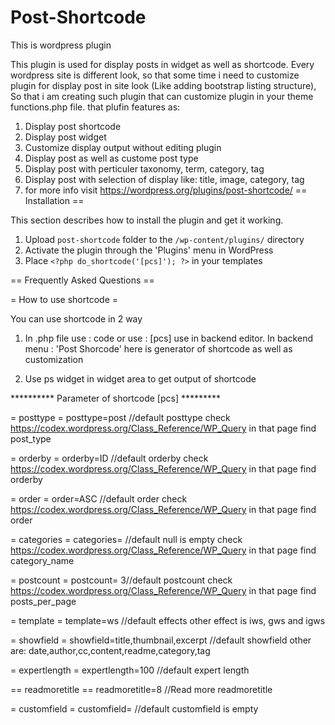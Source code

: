 # Post-Shortcode
This is wordpress plugin 

This plugin is used for display posts in widget as well as shortcode.
Every wordpress site is different look, so that some time i need to customize plugin for display post in site look (Like adding bootstrap listing structure),
So that i am creating such plugin that can customize plugin in your theme functions.php file.
that plufin features as:

1. Display post shortcode
2. Display post widget
3. Customize display output without editing plugin
4. Display post as well as custome post type
5. Display post with perticuler taxonomy, term, category, tag
6. Display post with selection of display like: title, image, category, tag 
7. for more info visit https://wordpress.org/plugins/post-shortcode/
== Installation ==

This section describes how to install the plugin and get it working.


1. Upload `post-shortcode` folder to the `/wp-content/plugins/` directory
2. Activate the plugin through the 'Plugins' menu in WordPress
3. Place `<?php do_shortcode('[pcs]'); ?>` in your templates

== Frequently Asked Questions ==

= How to use shortcode =

You can use shortcode in 2 way 

1. In .php file use : <?php do_shortcode('[pcs]'); ?> code or use : [pcs] use in backend editor. 
   In backend menu : 'Post Shorcode' here is generator of shortcode as well as customization

2. Use ps widget in widget area to get output of shortcode


**********   Parameter of shortcode [pcs]  *********

= posttype =
posttype=post //default posttype
check https://codex.wordpress.org/Class_Reference/WP_Query in that page find post_type

= orderby =
orderby=ID //default orderby
check https://codex.wordpress.org/Class_Reference/WP_Query in that page find orderby

= order =
order=ASC //default order
check https://codex.wordpress.org/Class_Reference/WP_Query in that page find order

=  categories =
 categories= //default null is empty
check https://codex.wordpress.org/Class_Reference/WP_Query in that page find  category_name


= postcount =
postcount= 3//default postcount
check https://codex.wordpress.org/Class_Reference/WP_Query in that page find posts_per_page


= template =
template=ws //default effects
other effect is iws, gws and igws

= showfield =
showfield=title,thumbnail,excerpt //default showfield
other are: date,author,cc,content,readme,category,tag

= expertlength =
expertlength=100 //default expert length

== readmoretitle ==
readmoretitle=8 //Read more readmoretitle


= customfield =
customfield= //default customfield is empty

